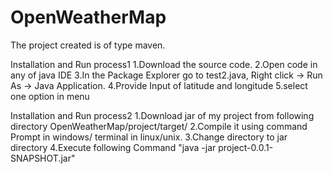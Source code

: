 # OpenWeatherMap
The project created is of type maven. 

Installation and Run process1
1.Download the source code. 
2.Open code in any of java IDE
3.In the Package Explorer go to test2.java, Right click -> Run As -> Java Application. 
4.Provide Input of latitude and longitude 
5.select one option in menu

Installation and Run process2
1.Download jar of my project from following directory OpenWeatherMap/project/target/
2.Compile it using command Prompt in windows/ terminal in linux/unix.
3.Change directory to jar directory
4.Execute following Command "java -jar project-0.0.1-SNAPSHOT.jar"
